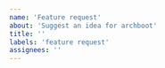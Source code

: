 ```yaml
---
name: 'Feature request'
about: 'Suggest an idea for archboot'
title: ''
labels: 'feature request'
assignees: ''
---
```


<!-- Please search existing issues to avoid creating duplicates. -->

<!-- Describe the feature you'd like. -->
